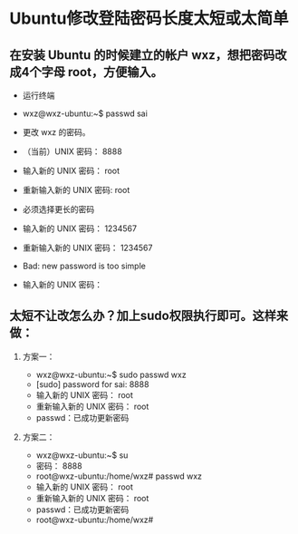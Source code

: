 # Ubuntu修改登陆密码长度太短或太简单

## 在安装 Ubuntu 的时候建立的帐户 wxz，想把密码改成4个字母 root，方便输入。

- 运行终端

- wxz@wxz-ubuntu:~$ passwd sai
- 更改 wxz 的密码。
- （当前）UNIX 密码： 8888
- 输入新的 UNIX 密码： root
- 重新输入新的 UNIX 密码: root
- 必须选择更长的密码
- 输入新的 UNIX 密码： 1234567
- 重新输入新的 UNIX 密码： 1234567
- Bad: new password is too simple
- 输入新的 UNIX 密码：

## 太短不让改怎么办？加上sudo权限执行即可。这样来做：

1. 方案一：
   - wxz@wxz-ubuntu:~$ sudo passwd wxz
   - [sudo] password for sai: 8888
   - 输入新的 UNIX 密码： root
   - 重新输入新的 UNIX 密码： root
   - passwd：已成功更新密码

2. 方案二：

   - wxz@wxz-ubuntu:~$ su
   - 密码： 8888
   - root@wxz-ubuntu:/home/wxz# passwd wxz
   - 输入新的 UNIX 密码： root
   - 重新输入新的 UNIX 密码： root
   - passwd：已成功更新密码
   - root@wxz-ubuntu:/home/wxz#